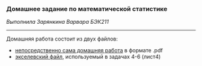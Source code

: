 ### Домашнее задание по математической статистике 
*Выполнила Зарянкина Варвара БЭК211*

---

Домашняя работа состоит из двух файлов:
* [непосредственно сама домашняя работа](https://github.com/hse-pr201-master/statistics-home-assignment-2-vazaryankina/blob/main/hw-twims_zaryankina_varvara_group211.pdf) в формате .pdf 
* [экселевский файл](https://github.com/hse-pr201-master/statistics-home-assignment-2-vazaryankina/blob/main/22-23_hse_probability.xlsx), используемый в задачах 4-6 (лист4)
